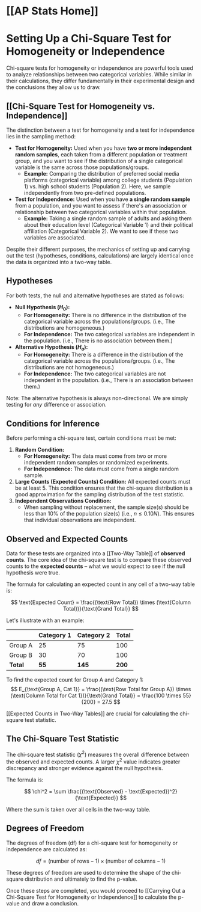 # [[AP Stats Home]]
# Setting Up a Chi-Square Test for Homogeneity or Independence

Chi-square tests for homogeneity or independence are powerful tools used to analyze relationships between two categorical variables. While similar in their calculations, they differ fundamentally in their experimental design and the conclusions they allow us to draw.

## [[Chi-Square Test for Homogeneity vs. Independence]]

The distinction between a test for homogeneity and a test for independence lies in the sampling method:

*   **Test for Homogeneity:** Used when you have **two or more independent random samples**, each taken from a different population or treatment group, and you want to see if the distribution of a single categorical variable is the same across those populations/groups.
    *   **Example:** Comparing the distribution of preferred social media platforms (categorical variable) among college students (Population 1) vs. high school students (Population 2). Here, we sample independently from two pre-defined populations.
*   **Test for Independence:** Used when you have **a single random sample** from a population, and you want to assess if there's an association or relationship between two categorical variables within that population.
    *   **Example:** Taking a single random sample of adults and asking them about their education level (Categorical Variable 1) and their political affiliation (Categorical Variable 2). We want to see if these two variables are associated.

Despite their different purposes, the mechanics of setting up and carrying out the test (hypotheses, conditions, calculations) are largely identical once the data is organized into a two-way table.

## Hypotheses

For both tests, the null and alternative hypotheses are stated as follows:

*   **Null Hypothesis ($H_0$):**
    *   **For Homogeneity:** There is no difference in the distribution of the categorical variable across the populations/groups. (i.e., The distributions are homogeneous.)
    *   **For Independence:** The two categorical variables are independent in the population. (i.e., There is no association between them.)
*   **Alternative Hypothesis ($H_a$):**
    *   **For Homogeneity:** There is a difference in the distribution of the categorical variable across the populations/groups. (i.e., The distributions are not homogeneous.)
    *   **For Independence:** The two categorical variables are not independent in the population. (i.e., There is an association between them.)

Note: The alternative hypothesis is always non-directional. We are simply testing for *any* difference or association.

## Conditions for Inference

Before performing a chi-square test, certain conditions must be met:

1.  **Random Condition:**
    *   **For Homogeneity:** The data must come from two or more independent random samples or randomized experiments.
    *   **For Independence:** The data must come from a single random sample.
2.  **Large Counts (Expected Counts) Condition:** All expected counts must be at least 5. This condition ensures that the chi-square distribution is a good approximation for the sampling distribution of the test statistic.
3.  **Independent Observations Condition:**
    *   When sampling without replacement, the sample size(s) should be less than 10% of the population size(s) (i.e., $n \le 0.10N$). This ensures that individual observations are independent.

## Observed and Expected Counts

Data for these tests are organized into a [[Two-Way Table]] of **observed counts**. The core idea of the chi-square test is to compare these observed counts to the **expected counts** – what we would expect to see if the null hypothesis were true.

The formula for calculating an expected count in any cell of a two-way table is:

$$
\text{Expected Count} = \frac{(\text{Row Total}) \times (\text{Column Total})}{\text{Grand Total}}
$$

Let's illustrate with an example:

|             | Category 1 | Category 2 | Total |
| :---------- | :--------- | :--------- | :---- |
| Group A     | 25         | 75         | 100   |
| Group B     | 30         | 70         | 100   |
| **Total**   | **55**     | **145**    | **200** |

To find the expected count for Group A and Category 1:
$$
E_{\text{Group A, Cat 1}} = \frac{(\text{Row Total for Group A}) \times (\text{Column Total for Cat 1})}{\text{Grand Total}} = \frac{100 \times 55}{200} = 27.5
$$

[[Expected Counts in Two-Way Tables]] are crucial for calculating the chi-square test statistic.

## The Chi-Square Test Statistic

The chi-square test statistic ($\chi^2$) measures the overall difference between the observed and expected counts. A larger $\chi^2$ value indicates greater discrepancy and stronger evidence against the null hypothesis.

The formula is:

$$
\chi^2 = \sum \frac{(\text{Observed} - \text{Expected})^2}{\text{Expected}}
$$

Where the sum is taken over all cells in the two-way table.

## Degrees of Freedom

The degrees of freedom (df) for a chi-square test for homogeneity or independence are calculated as:

$$
df = (\text{number of rows} - 1) \times (\text{number of columns} - 1)
$$

These degrees of freedom are used to determine the shape of the chi-square distribution and ultimately to find the p-value.

Once these steps are completed, you would proceed to [[Carrying Out a Chi-Square Test for Homogeneity or Independence]] to calculate the p-value and draw a conclusion.